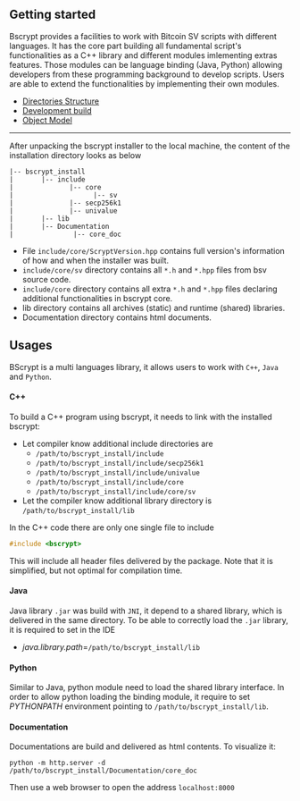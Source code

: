 ## Getting started

Bscrypt provides a facilities to work with Bitcoin SV scripts with different languages. It has the core part building all fundamental script's functionalities as a C++ library and different modules imlementing extras features. Those modules can be language binding (Java, Python) allowing developers from these programming background to develop scripts. Users are able to extend the functionalities by implementing their own modules.

- [Directories Structure](directories.md)
- [Development build](build.md)
- [Object Model](ObjectModel.md)

---

After unpacking the bscrypt installer to the local machine, the content of the installation directory looks as below

```
|-- bscrypt_install
|       |-- include
|              |-- core
|                    |-- sv
|              |-- secp256k1
|              |-- univalue
|       |-- lib
|       |-- Documentation
|               |-- core_doc
```

- File `include/core/ScryptVersion.hpp` contains full version's information of how and when the installer was built.
- `include/core/sv` directory contains all `*.h` and `*.hpp` files from bsv source code.
- `include/core` directory contains all extra `*.h` and `*.hpp` files declaring additional functionalities in bscrypt core.
- lib directory contains all archives (static) and runtime (shared) libraries.
- Documentation directory contains html documents.

## Usages
BScrypt is a multi languages library, it allows users to work with `C++`, `Java` and `Python`.

#### C++
To build a C++ program using bscrypt, it needs to link with the installed bscrypt:

- Let compiler know additional include directories are
    - `/path/to/bscrypt_install/include`
    - `/path/to/bscrypt_install/include/secp256k1`
    - `/path/to/bscrypt_install/include/univalue`
    - `/path/to/bscrypt_install/include/core`
    - `/path/to/bscrypt_install/include/core/sv`
- Let the compiler know additional library directory is `/path/to/bscrypt_install/lib`

In the C++ code there are only one single file to include
```c++
#include <bscrypt>
```
This will include all header files delivered by the package. Note that it is simplified, but not optimal for compilation time.


#### Java
Java library `.jar` was build with `JNI`, it depend to a shared library, which is delivered in the same directory. To be able to correctly load the `.jar` library, it is required to set in the IDE

- _java.library.path_=`/path/to/bscrypt_install/lib`

#### Python
Similar to Java, python module need to load the shared library interface. In order to allow python loading the binding module, it require to set _PYTHONPATH_ environment pointing to `/path/to/bscrypt_install/lib`.


#### Documentation
Documentations are build and delivered as html contents. To visualize it:
```
python -m http.server -d /path/to/bscrypt_install/Documentation/core_doc
```
Then use a web browser to open the address `localhost:8000`
